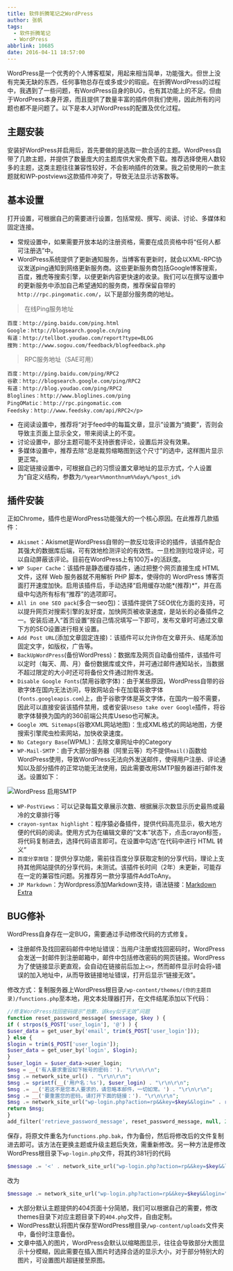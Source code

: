 ```yaml
---
title: 软件折腾笔记之WordPress
author: 张帆
tags:
  - 软件折腾笔记
  - WordPress
abbrlink: 10685
date: 2016-04-11 18:57:00
---
```


WordPress是一个优秀的个人博客框架，用起来相当简单，功能强大。但世上没有完美无缺的东西，任何事物总存在或多或少的瑕疵。在折腾WordPress的过程中，我遇到了一些问题，有WordPress自身的BUG，也有其功能上的不足。但由于WordPress本身开源，而且提供了数量丰富的插件供我们使用，因此所有的问题也都不是问题了。以下是本人对WordPress的配置及优化过程。

<!--more-->

## 主题安装

安装好WordPress并启用后，首先要做的是选取一款合适的主题。WordPress自带了几款主题，并提供了数量庞大的主题库供大家免费下载。推荐选择使用人数较多的主题，这类主题往往兼容性较好，不会影响插件的效果。我之前使用的一款主题就和WP-postviews这款插件冲突了，导致无法显示访客数等。

## 基本设置

打开设置，可根据自己的需要进行设置，包括常规、撰写、阅读、讨论、多媒体和固定连接。

- 常规设置中，如果需要开放本站的注册资格，需要在成员资格中将“任何人都可注册选”中。
- WordPress系统提供了更新通知服务，当博客有更新时，就会以XML-RPC协议发送ping通知到网络更新服务商。这些更新服务商包括Google博客搜索，百度，雅虎等搜索引擎，以便更新内容更快速的收录。我们可以在撰写设置中的更新服务中添加自己希望通知的服务商，推荐保留自带的`http://rpc.pingomatic.com/`，以下是部分服务商的地址。

 > 在线Ping服务地址

 ```
 百度：http://ping.baidu.com/ping.html
 Google：http://blogsearch.google.cn/ping
 有道：http://tellbot.youdao.com/report?type=BLOG
 搜狗：http://www.sogou.com/feedback/blogfeedback.php
 ```

 > RPC服务地址（SAE可用）

 ```
 百度：http://ping.baidu.com/ping/RPC2
 谷歌：http://blogsearch.google.com/ping/RPC2
 有道：http://blog.youdao.com/ping/RPC2
 Bloglines：http://www.bloglines.com/ping
 PingOMatic：http://rpc.pingomatic.com
 Feedsky：http://www.feedsky.com/api/RPC2</p>
 ```

- 在阅读设置中，推荐将“对于feed中的每篇文章，显示”设置为“摘要”，否则会导致主页面上显示全文，带来阅读上的不变。
- 讨论设置中，部分主题可能不支持嵌套评论，设置后并没有效果。
- 多媒体设置中，推荐去除“总是裁剪缩略图到这个尺寸”的选中，这样图片显示更正常。
- 固定链接设置中，可根据自己的习惯设置文章地址的显示方式，个人设置为“自定义结构，参数为`/%year%%monthnum%%day%/%post_id%`

## 插件安装

正如Chrome，插件也是WordPress功能强大的一个核心原因。在此推荐几款插件：

- `Akismet`：Akismet是WordPress自带的一款反垃圾评论的插件，该插件配合其强大的数据库后端，可有效地检测评论的有效性。一旦检测到垃圾评论，可以自动屏蔽该评论。目前在WordPress上有100万+的活跃度。
- `WP Super Cache`：该插件是静态缓存插件，通过把整个网页直接生成 HTML 文件，这样 Web 服务器就不用解析 PHP 脚本，使得你的 WordPress 博客页面打开速度加快。启用该插件后，手动选择“启用缓存功能*(推荐)*”，并在高级中勾选所有标有“推荐”的选项即可。
- `All in one SEO pack`(多合一seo包)：该插件提供了SEO优化方面的支持，可以提升网页对搜索引擎的友好度，加快网页被收录速度，是站长的必备插件之一。安装后进入“首页设置”按自己情况填写一下即可，发布文章时可通过文章下方的SEO设置进行相关设置。
- `Add Post URL`(添加文章固定连接)：该插件可以允许你在文章开头、结尾添加固定文字，如版权，广告等。
- `BackUpWordPress`(备份WordPress)：数据库及网页自动备份插件，该插件可以定时（每天、周、月）备份数据库或文件，并可通过邮件通知站长，当数据不超过限定的大小时还可将备份文件通过附件发送。
- `Disable Google Fonts`(禁用谷歌字体)：由于某些原因，WordPress自带的谷歌字体在国内无法访问，导致网站会卡在加载谷歌字体(`fonts.googleapis.com`)上，由于谷歌字体是英文字体，在国内一般不需要，因此可以直接安装该插件禁用，或者安装`Useso take over Google`插件，将谷歌字体替换为国内的360前端公共库Useso也可解决。
- `Google XML Sitemaps`(谷歌XML网站地图)：生成XML格式的网站地图，方便搜索引擎爬虫检索网站，加快收录速度。
- `No Category Base`(WPML)：去除文章网址中的Category
- `WP-Mail-SMTP`：由于大部分服务器（阿里云等）均不提供`mail()`函数给WordPress使用，导致WordPress无法向外发送邮件，使得用户注册、评论通知以及部分插件的正常功能无法使用，因此需要改用SMTP服务器进行邮件发送。设置如下：

 ![WordPress 启用SMTP](/img/software-grope-of-wordpress/wordpress-smtp.png)

- `WP-PostViews`：可以记录每篇文章展示次数、根据展示次数显示历史最热或最冷的文章排行等
- `crayon-syntax highlight`：程序猿必备插件，提供代码高亮显示，极大地方便的代码的阅读。使用方式为在编辑文章的“文本”状态下，点击crayon标签，将代码复制进去，选择代码语言即可。在设置中勾选“在代码中进行 HTML 转义”
- `百度分享按钮`：提供分享功能，需前往百度分享获取定制的分享代码，理论上支持其他网站提供的分享代码，未测试。该插件长时间（2年）未更新，可能存在一定的兼容性问题。另推荐另一款分享插件AddToAny。
- `JP Markdown`：为Wordpress添加Markdown支持，语法链接：[Markdown Extra](https://en.support.WordPress.com/markdown-quick-reference/)

## BUG修补

WordPress自身存在一定BUG，需要通过手动修改代码的方式修复。

- 注册邮件及找回密码邮件中地址错误：当用户注册或找回密码时，WordPress会发送一封邮件到注册邮箱中，邮件中包括修改密码的网页链接。WordPress为了使链接显示更直观，会自动在链接前后加上`<>`，然而邮件显示时会将`>`错误的加入地址中，从而导致链接地址错误，打开后显示“链接无效”。

 修改方式：复制服务器上WordPress根目录`/wp-content/themes/(你的主题目录)/functions.php`至本地，用文本处理器打开，在文件结尾添加以下代码：

 ``` php
 //修复WordPress找回密码提示“抱歉，该key似乎无效”问题
 function reset_password_message( $message, $key ) {
 if ( strpos($_POST['user_login'], '@') ) {
 $user_data = get_user_by('email', trim($_POST['user_login']));
 } else {
 $login = trim($_POST['user_login']);
 $user_data = get_user_by('login', $login);
 }
 $user_login = $user_data->user_login;
 $msg = __('有人要求重设如下帐号的密码：'). "\r\n\r\n";
 $msg .= network_site_url() . "\r\n\r\n";
 $msg .= sprintf(__('用户名：%s'), $user_login) . "\r\n\r\n";
 $msg .= __('若这不是您本人要求的，请忽略本邮件，一切如常。') . "\r\n\r\n";
 $msg .= __('要重置您的密码，请打开下面的链接：'). "\r\n\r\n";
 $msg .= network_site_url("wp-login.php?action=rp&&key=$key&&login=" . rawurlencode($user_login), 'login') ;
 return $msg;
 }
 add_filter('retrieve_password_message', reset_password_message, null, 2);
 ```

 保存，将原文件重名为`functions.php.bak`，作为备份，然后将修改后的文件复制进去即可。该方法在更换主题或升级主题后失效，需重新修改。另一种方法是修改WordPress根目录下`wp-login.php`文件，将其约381行的代码

 ``` php
 $message .= '<' . network_site_url("wp-login.php?action=rp&&key=$key&&login=" . rawurlencode($user_login), 'login') . ">\r\n";
 ```

 改为

 ``` php
 $message .= network_site_url("wp-login.php?action=rp&&key=$key&&login=" . rawurlencode($user_login), 'login');
 ```

- 大部分默认主题提供的404页面十分简陋，我们可以根据自己的需要，修改themes目录下对应主题目录下的`404.php`文件，自由定制。
- WordPress默认将图片保存至WordPress根目录`/wp-content/uploads`文件夹中，备份时注意备份。
- 文章中插入的图片，WordPress会默认以缩略图显示，往往会导致部分大图显示十分模糊，因此需要在插入图片时选择合适的显示大小，对于部分特别大的图片，可设置图片超链接至原图。

<script src="https://utteranc.es/client.js"
        repo="xyz1001/xyz1001.github.io"
        issue-term="title"
        theme="github-light"
        crossorigin="anonymous"
        async>
</script>
